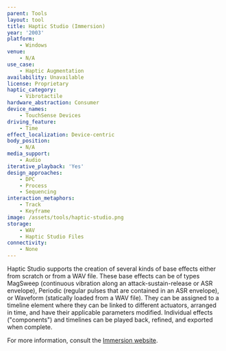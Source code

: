 ```yaml
---
parent: Tools
layout: tool
title: Haptic Studio (Immersion)
year: '2003'
platform:
    - Windows
venue:
    - N/A
use_case:
    - Haptic Augmentation
availability: Unavailable
license: Proprietary
haptic_category:
    - Vibrotactile
hardware_abstraction: Consumer
device_names:
    - TouchSense Devices
driving_feature:
    - Time
effect_localization: Device-centric
body_position:
    - N/A
media_support:
    - Audio
iterative_playback: 'Yes'
design_approaches:
    - DPC
    - Process
    - Sequencing
interaction_metaphors:
    - Track
    - Keyframe
image: /assets/tools/haptic-studio.png
storage:
    - WAV
    - Haptic Studio Files
connectivity:
    - None
---
```

Haptic Studio supports the creation of several kinds of base effects either from scratch or from a WAV file.
These base effects can be of types MagSweep (continuous vibration along an attack-sustain-release or ASR envelope), Periodic (regular pulses that are contained in an ASR envelope), or Waveform (statically loaded from a WAV file).
They can be assigned to a timeline element where they can be linked to different actuators, arranged in time, and have their applicable parameters modified.
Individual effects ("components") and timelines can be played back, refined, and exported when complete.

For more information, consult the [Immersion website](https://www.immersion.com/).
